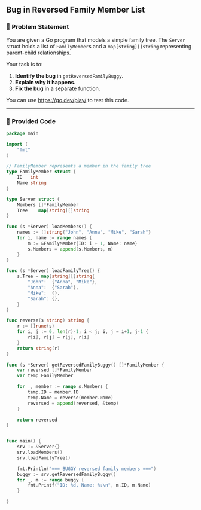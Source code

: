 ## Bug in Reversed Family Member List

### 📝 Problem Statement

You are given a Go program that models a simple family tree. The `Server` struct holds a list of `FamilyMember`s and a `map[string][]string` representing parent-child relationships.

Your task is to:

1. **Identify the bug** in `getReversedFamilyBuggy`.
2. **Explain why it happens.**
3. **Fix the bug** in a separate function.

You can use https://go.dev/play/ to test this code.

---

### 📄 Provided Code

```go
package main

import (
	"fmt"
)

// FamilyMember represents a member in the family tree
type FamilyMember struct {
	ID   int
	Name string
}

type Server struct {
	Members []*FamilyMember
	Tree    map[string][]string
}

func (s *Server) loadMembers() {
	names := []string{"John", "Anna", "Mike", "Sarah"}
	for i, name := range names {
		m := &FamilyMember{ID: i + 1, Name: name}
		s.Members = append(s.Members, m)
	}
}

func (s *Server) loadFamilyTree() {
	s.Tree = map[string][]string{
		"John":  {"Anna", "Mike"},
		"Anna":  {"Sarah"},
		"Mike":  {},
		"Sarah": {},
	}
}

func reverse(s string) string {
	r := []rune(s)
	for i, j := 0, len(r)-1; i < j; i, j = i+1, j-1 {
		r[i], r[j] = r[j], r[i]
	}
	return string(r)
}

func (s *Server) getReversedFamilyBuggy() []*FamilyMember {
	var reversed []*FamilyMember
	var temp FamilyMember

	for _, member := range s.Members {
		temp.ID = member.ID
		temp.Name = reverse(member.Name)
		reversed = append(reversed, &temp)
	}

	return reversed
}


func main() {
	srv := &Server{}
	srv.loadMembers()
	srv.loadFamilyTree()

	fmt.Println("=== BUGGY reversed family members ===")
	buggy := srv.getReversedFamilyBuggy()
	for _, m := range buggy {
		fmt.Printf("ID: %d, Name: %s\n", m.ID, m.Name)
	}

}
```
